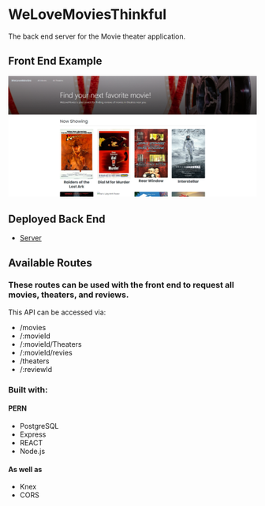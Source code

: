 # WeLoveMoviesThinkful
The back end server for the Movie theater application.

## Front End Example
![](./src/utils/FrontEnd.png)

## Deployed Back End
- [Server](https://joelrobinson-movieapp.onrender.com/movies)

## Available Routes
### These routes can be used with the front end to request all movies, theaters, and reviews.
This API can be accessed via:
- /movies
- /:movieId
- /:movieId/Theaters
- /:movieId/revies
- /theaters
- /:reviewId

 ### Built with:
 #### PERN
 - PostgreSQL
 - Express
 - REACT
 - Node.js
 #### As well as
 - Knex
 - CORS
